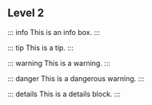 ## Level 2

::: info
This is an info box.
:::

::: tip
This is a tip.
:::

::: warning
This is a warning.
:::

::: danger
This is a dangerous warning.
:::

::: details
This is a details block.
:::

<!-- - 组件引用 -->

<!-- <script setup>
import { useData } from 'vitepress'
import LiveSource from '@/components/LiveSource.vue'
const page = useData()
</script>

<LiveSource /> -->
